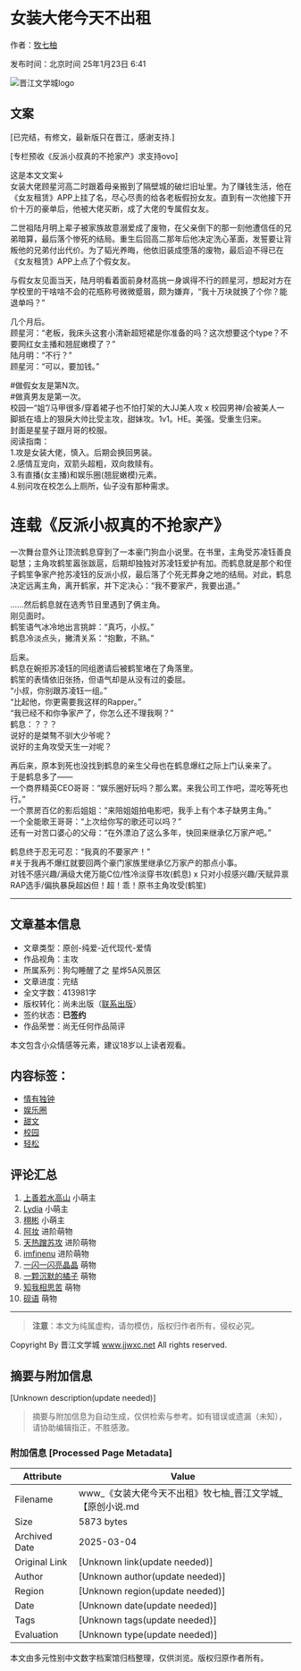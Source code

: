 # 女装大佬今天不出租

作者：[牧七柚](http://www.jjwxc.net/oneauthor.php?authorid=3350617)

发布时间：北京时间 25年1月23日 6:41

![晋江文学城logo](//static.jjwxc.net/images/channel_2010/logo.gif)

## 文案

\[已完结，有修文，最新版只在晋江，感谢支持.\]

\[专栏预收《反派小叔真的不抢家产》求支持ovo\]

这是本文文案↓  
女装大佬顾星河高二时跟着母亲搬到了隔壁城的破烂旧址里。为了赚钱生活，他在《女友租赁》APP上挂了名，尽心尽责的给各老板假扮女友。直到有一次他接下开价十万的豪单后，他被大佬买断，成了大佬的专属假女友。

二世祖陆月明上辈子被家族故意溺爱成了废物，在父亲倒下的那一刻他遭信任的兄弟暗算，最后落个惨死的结局。重生后回高二那年后他决定洗心革面，发誓要让背叛他的兄弟付出代价。为了韬光养晦，他依旧装成堕落的废物，最后迫不得已在《女友租赁》APP上点了个假女友。

与假女友见面当天，陆月明看着面前身材高挑一身飒得不行的顾星河，想起对方在学校里的干啥啥不会的花瓶称号微微蹙眉，颇为嫌弃，“我十万块就换了个你？能退单吗？”

几个月后。  
顾星河：“老板，我床头这套小清新超短裙是你准备的吗？这次想要这个type？不要网红女主播和翘屁嫩模了？”  
陆月明：“不行？”  
顾星河：“可以，要加钱。”

#做假女友是第N次。  
#做真男友是第一次。  
校园一“姐”/马甲很多/穿着裙子也不怕打架的大JJ美人攻 x 校园男神/会被美人一脚抵在墙上的狠戾大帅比受主攻，甜妹攻。1v1。HE。美强。受重生归来。  
封面是星星子跟月哥的校服。  
阅读指南：  
1.攻是女装大佬，慎入。后期会换回男装。  
2.感情互宠向，双箭头超粗，双向救赎有。  
3.有直播(女主播)和娱乐圈(翘屁嫩模)元素。  
4.别问攻在校怎么上厕所，仙子没有那种需求。  

# 连载《反派小叔真的不抢家产》

一次舞台意外让顶流鹤息穿到了一本豪门狗血小说里。在书里，主角受苏凌钰善良聪慧；主角攻鹤笙嚣张跋扈，后期却独独对苏凌钰爱护有加。而鹤息就是那个和侄子鹤笙争家产抢苏凌钰的反派小叔，最后落了个死无葬身之地的结局。对此，鹤息决定远离主角，离开鹤家，并下定决心：“我不要家产，我要出道。”

……然后鹤息就在选秀节目里遇到了俩主角。  
刚见面时。  
鹤笙语气冰冷地出言挑衅：“真巧，小叔。”  
鹤息冷淡点头，撇清关系：“抱歉，不熟。”

后来。  
鹤息在婉拒苏凌钰的同组邀请后被鹤笙堵在了角落里。  
鹤笙的表情依旧张扬，但语气却是从没有过的委屈。  
“小叔，你别跟苏凌钰一组。”  
“比起他，你更需要我这样的Rapper。”  
“我已经不和你争家产了，你怎么还不理我啊？”  
鹤息：？？？  
说好的是桀骜不驯大少爷呢？  
说好的主角攻受天生一对呢？

再后来，原本到死也没找到鹤息的亲生父母也在鹤息爆红之际上门认亲来了。  
于是鹤息多了——  
一个商界精英CEO哥哥：“娱乐圈好玩吗？那么累。来我公司工作吧，混吃等死也行。”  
一个票房百亿的影后姐姐：“来陪姐姐拍电影吧，我手上有个本子缺男主角。”  
一个全能歌王哥哥：“上次给你写的歌还可以吗？”  
还有一对苦口婆心的父母：“在外漂泊了这么多年，快回来继承亿万家产吧。”

鹤息终于忍无可忍：“我真的不要家产！”  
#关于我再不爆红就要回两个豪门家族里继承亿万家产的那点小事。  
对钱不感兴趣/满级大佬万能C位/性冷淡穿书攻(鹤息) x 只对小叔感兴趣/天赋异禀RAP选手/偏执暴戾超凶但！超！乖！原书主角攻受(鹤笙)

--------------------------------------
## 文章基本信息

- 文章类型：原创-纯爱-近代现代-爱情
- 作品视角：主攻
- 所属系列：狗勾睡醒了之 星烨5A风景区
- 文章进度：完结
- 全文字数：413981字
- 版权转化：尚未出版（[联系出版](//www.jjwxc.net/aboutus/#fragment-29)）
- 签约状态：**已签约**
- 作品荣誉：尚无任何作品简评

本文包含小众情感等元素，建议18岁以上读者观看。

## 内容标签：

- [情有独钟](//www.jjwxc.net/bookbase.php?bq=39)
- [娱乐圈](//www.jjwxc.net/bookbase.php?bq=64)
- [甜文](//www.jjwxc.net/bookbase.php?bq=124)
- [校园](//www.jjwxc.net/bookbase.php?bq=185)
- [轻松](//www.jjwxc.net/bookbase.php?bq=262)

## 评论汇总

1. [上善若水高山](//www.jjwxc.net/onereader.php?readerid=39902435) 小萌主
2. [Lydia](//www.jjwxc.net/onereader.php?readerid=15048761) 小萌主
3. [栩彬](//www.jjwxc.net/onereader.php?readerid=28358433) 小萌主
4. [阿妆](//www.jjwxc.net/onereader.php?readerid=24785553) 进阶萌物
5. [天热蹭苏攻](//www.jjwxc.net/onereader.php?readerid=22125408) 进阶萌物
6. [imfinenu](//www.jjwxc.net/onereader.php?readerid=21920661) 进阶萌物
7. [一闪一闪亮晶晶](//www.jjwxc.net/onereader.php?readerid=12768002) 萌物
8. [一颗沉默的橘子](//www.jjwxc.net/onereader.php?readerid=20675659) 萌物
9. [知我相思苦](//www.jjwxc.net/onereader.php?readerid=25003899) 萌物
10. [砚语](//www.jjwxc.net/onereader.php?readerid=19338228) 萌物

--------------------------------------

> **注意**：本文为纯属虚构，请勿模仿，版权归作者所有，侵权必究。 

Copyright By 晋江文学城 www.jjwxc.net All rights reserved.
<!-- tcd_original_link https://www.jjwxc.net/onebook.php?novelid=5351716 -->


## 摘要与附加信息

<!-- tcd_abstract -->
[Unknown description(update needed)]
<!-- tcd_abstract_end -->

> 摘要与附加信息为自动生成，仅供检索与参考。如有错误或遗漏（未知），请协助编辑指正，不胜感激。

### 附加信息 [Processed Page Metadata]

| Attribute       | Value                                  |
|-----------------|----------------------------------------|
| Filename        | www_《女装大佬今天不出租》牧七柚_晋江文学城_【原创小说.md                             |
| Size            | 5873 bytes                           |
| Archived Date   | 2025-03-04                             |
| Original Link   | [Unknown link(update needed)]                       |
| Author          | [Unknown author(update needed)]                               |
| Region          | [Unknown region(update needed)]                               |
| Date            | [Unknown date(update needed)]                                 |
| Tags            | [Unknown tags(update needed)]                                 |
| Evaluation            | [Unknown type(update needed)]                                 |
<!-- tcd_table_end -->

本文由多元性别中文数字档案馆归档整理，仅供浏览。版权归原作者所有。
